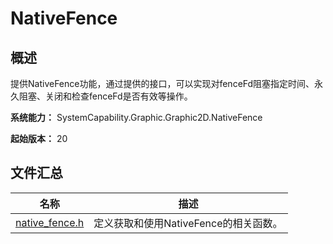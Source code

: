 # NativeFence

## 概述

提供NativeFence功能，通过提供的接口，可以实现对fenceFd阻塞指定时间、永久阻塞、关闭和检查fenceFd是否有效等操作。

**系统能力：** SystemCapability.Graphic.Graphic2D.NativeFence

**起始版本：** 20

## 文件汇总

| 名称                                     | 描述                                  |
| ---------------------------------------- | ------------------------------------- |
| [native_fence.h](capi-native-fence-h.md) | 定义获取和使用NativeFence的相关函数。 |